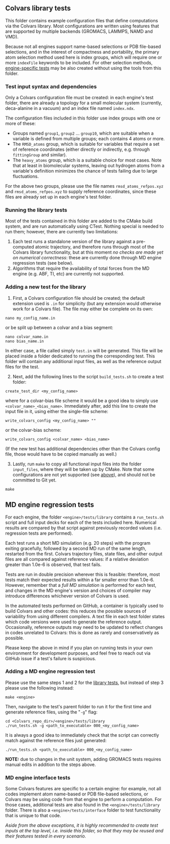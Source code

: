 ## Colvars library tests

This folder contains example configuration files that define computations via the Colvars library.  Most configurations are written using features that are supported by multiple backends (GROMACS, LAMMPS, NAMD and VMD).

Because not all engines support name-based selections or PDB file-based selections, and in the interest of compactness and portability, the primary atom selection method used here is index groups, which will require one or more `indexFile` keywords to be included.  For other selection methods, [engine-specific tests](#MD-Engine-interface-tests) may be also created without using the tools from this folder.


### Test input syntax and dependencies

Only a Colvars configuration file must be created: in each engine's test folder, there are already a topology for a small molecular system (currently, deca-alanine in a vacuum) and an index file named `index.ndx`.

The configuration files included in this folder use index groups with one or more of these:
- Groups named `group1`, `group2` ... `group10`, which are suitable when a variable is defined from multiple groups; each contains 4 atoms or more.
- The `RMSD_atoms` group, which is suitable for variables that require a set of reference coordinates (either directly or indirectly, e.g. through `fittingGroup` and similar).
- The `heavy_atoms` group, which is a suitable choice for most cases.  Note that at least in biomolecular systems, leaving out hydrogen atoms from a variable's definition minimizes the chance of tests failing due to large fluctuations.

For the above two groups, please use the file names `rmsd_atoms_refpos.xyz` and `rmsd_atoms_refpos.xyz` to supply reference coordinates, since these files are already set up in each engine's test folder.


### Running the library tests

Most of the tests contained in this folder are added to the CMake build system, and are run automatically using CTest.  Nothing special is needed to run them; however, there are currently two limitations:
1. Each test runs a standalone version of the library against a pre-computed atomic trajectory, and therefore runs through most of the Colvars library functionality, but at this moment *no checks are made yet on numerical correctness*: these are currently done through MD engine regression tests (see below).
2. Algorithms that require the availability of total forces from the MD engine (e.g. ABF, TI, etc) are currently not supported.


### Adding a new test for the library

1. First, a Colvars configuration file should be created; the default extension used is `.in` for simplicity (but any extension would otherwise work for a Colvars file).  The file may either be complete on its own:
```
nano my_config_name.in
```
or be split up between a colvar and a bias segment:
```
nano colvar_name.in
nano bias_name.in
```
In either case, a file called simply `test.in` will be generated.  This file will be placed inside a folder dedicated to running the corresponding test.  This folder will contain any additional input files, as well as the reference output files for the test.

2. Next, add the following lines to the script `build_tests.sh` to create a test folder:
```
create_test_dir <my_config_name>
```
where for a colvar-bias file scheme it would be a good idea to simply use `<colvar_name>_<bias_name>`.  Immediately after, add this line to create the input file in it, using either the single-file scheme:
```
write_colvars_config <my_config_name> ""
```
or the colvar-bias scheme:
```
write_colvars_config <colvar_name> <bias_name>
```
(If the new test has additional dependencies other than the Colvars config file, those would have to be copied manually as well.)

3. Lastly, run `make` to copy all functional input files into the folder `input_files`, where they will be taken up by CMake.  Note that some configurations are not yet supported (see [above](#Adding-a-new-test-for-the-library)), and should not be committed to Git yet.
```
make
```


## MD engine regression tests

For each engine, the folder `<engine>/tests/library` contains a `run_tests.sh` script and full input decks for each of the tests included here.  Numerical results are compared by that script against previously recorded values (i.e. regression tests are performed).

Each test runs a short MD simulation (e.g. 20 steps) with the program exiting gracefully, followed by a second MD run of the same length, restarted from the first.  Colvars trajectory files, state files, and other output files are all compared against reference values: if a relative deviation greater than 1.0e-6 is observed, that test fails.

Tests are run in double precision wherever this is feasible: therefore, most tests match their expected results within a far smaller error than 1.0e-6.  However, remember that a *full MD simulation* is performed for each test, and changes in the MD engine's version and choices of compiler may introduce differences whichever version of Colvars is used.

In the automated tests performed on GitHub, a container is typically used to build Colvars and other codes: this reduces the possible sources of variability from using different compilers.  A text file in each test folder states which code versions were used to generate the reference output.  Occasionally, reference outputs may need to be updated to reflect changes in codes unrelated to Colvars: this is done as rarely and conservatively as possible.

Please keep the above in mind if you plan on running tests in your own environment for development purposes, and feel free to reach out via GitHub issue if a test's failure is suspicious.


### Adding a MD engine regression test

Please use the same steps 1 and 2 for the [library tests](#Adding-a-new-test-for-the-library), but instead of step 3 please use the following instead:
```
make <engine>
```
Then, navigate to the test's parent folder to run it for the first time and generate reference files, using the "`-g`" flag:
```
cd <Colvars_repo_dir>/<engine>/tests/library
./run_tests.sh -g <path_to_executable> 000_<my_config_name>
```
It is always a good idea to immediately check that the script can correctly match against the reference files just generated:
```
./run_tests.sh <path_to_executable> 000_<my_config_name>
```
**NOTE:** due to changes in the unit system, adding GROMACS tests requires manual edits in addition to the steps above.


### MD engine interface tests

Some Colvars features are specific to a certain engine: for example, not all codes implement atom name-based or PDB file-based selections, or Colvars may be using code from that engine to perform a computation.  For those cases, additional tests are also found in the `<engine>/tests/library` folder.  There is also a `<engine>/tests/interface` folder to test functionality that is unique to that code.

*Aside from the above exceptions, it is highly recommended to create test inputs at the top level, i.e. inside this folder, so that they may be reused and their features tested in every scenario.*

